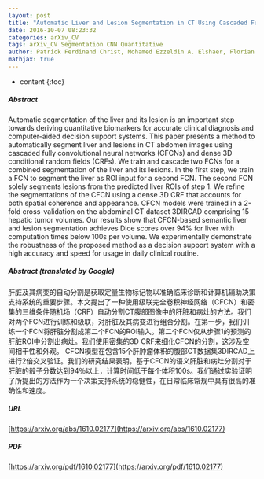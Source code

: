 ```yaml
---
layout: post
title: "Automatic Liver and Lesion Segmentation in CT Using Cascaded Fully Convolutional Neural Networks and 3D Conditional Random Fields"
date: 2016-10-07 08:23:32
categories: arXiv_CV
tags: arXiv_CV Segmentation CNN Quantitative
author: Patrick Ferdinand Christ, Mohamed Ezzeldin A. Elshaer, Florian Ettlinger, Sunil Tatavarty, Marc Bickel, Patrick Bilic, Markus Rempfler, Marco Armbruster, Felix Hofmann, Melvin D'Anastasi, Wieland H. Sommer, Seyed-Ahmad Ahmadi, Bjoern H. Menze
mathjax: true
---
```


* content
{:toc}

##### Abstract
Automatic segmentation of the liver and its lesion is an important step towards deriving quantitative biomarkers for accurate clinical diagnosis and computer-aided decision support systems. This paper presents a method to automatically segment liver and lesions in CT abdomen images using cascaded fully convolutional neural networks (CFCNs) and dense 3D conditional random fields (CRFs). We train and cascade two FCNs for a combined segmentation of the liver and its lesions. In the first step, we train a FCN to segment the liver as ROI input for a second FCN. The second FCN solely segments lesions from the predicted liver ROIs of step 1. We refine the segmentations of the CFCN using a dense 3D CRF that accounts for both spatial coherence and appearance. CFCN models were trained in a 2-fold cross-validation on the abdominal CT dataset 3DIRCAD comprising 15 hepatic tumor volumes. Our results show that CFCN-based semantic liver and lesion segmentation achieves Dice scores over 94% for liver with computation times below 100s per volume. We experimentally demonstrate the robustness of the proposed method as a decision support system with a high accuracy and speed for usage in daily clinical routine.

##### Abstract (translated by Google)
肝脏及其病变的自动分割是获取定量生物标记物以准确临床诊断和计算机辅助决策支持系统的重要步骤。本文提出了一种使用级联完全卷积神经网络（CFCN）和密集的三维条件随机场（CRF）自动分割CT腹部图像中的肝脏和病灶的方法。我们对两个FCN进行训练和级联，对肝脏及其病变进行组合分割。在第一步，我们训练一个FCN将肝脏分割成第二个FCN的ROI输入。第二个FCN仅从步骤1的预测的肝脏ROI中分割出病灶。我们使用密集的3D CRF来细化CFCN的分割，这涉及空间相干性和外观。 CFCN模型在包含15个肝肿瘤体积的腹部CT数据集3DIRCAD上进行2倍交叉验证。我们的研究结果表明，基于CFCN的语义肝脏和病灶分割对于肝脏的骰子分数达到94％以上，计算时间低于每个体积100s。我们通过实验证明了所提出的方法作为一个决策支持系统的稳健性，在日常临床常规中具有很高的准确性和速度。

##### URL
[https://arxiv.org/abs/1610.02177](https://arxiv.org/abs/1610.02177)

##### PDF
[https://arxiv.org/pdf/1610.02177](https://arxiv.org/pdf/1610.02177)

